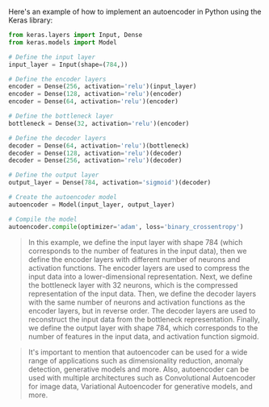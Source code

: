 Here's an example of how to implement an autoencoder in Python using the Keras library:

```python
from keras.layers import Input, Dense
from keras.models import Model

# Define the input layer
input_layer = Input(shape=(784,))

# Define the encoder layers
encoder = Dense(256, activation='relu')(input_layer)
encoder = Dense(128, activation='relu')(encoder)
encoder = Dense(64, activation='relu')(encoder)

# Define the bottleneck layer
bottleneck = Dense(32, activation='relu')(encoder)

# Define the decoder layers
decoder = Dense(64, activation='relu')(bottleneck)
decoder = Dense(128, activation='relu')(decoder)
decoder = Dense(256, activation='relu')(decoder)

# Define the output layer
output_layer = Dense(784, activation='sigmoid')(decoder)

# Create the autoencoder model
autoencoder = Model(input_layer, output_layer)

# Compile the model
autoencoder.compile(optimizer='adam', loss='binary_crossentropy')
```

>In this example, we define the input layer with shape 784 (which corresponds to the number of features in the input data), then we define the encoder layers with different number of neurons and activation functions. The encoder layers are used to compress the input data into a lower-dimensional representation. Next, we define the bottleneck layer with 32 neurons, which is the compressed representation of the input data. Then, we define the decoder layers with the same number of neurons and activation functions as the encoder layers, but in reverse order. The decoder layers are used to reconstruct the input data from the bottleneck representation. Finally, we define the output layer with shape 784, which corresponds to the number of features in the input data, and activation function sigmoid.

>It's important to mention that autoencoder can be used for a wide range of applications such as dimensionality reduction, anomaly detection, generative models and more. Also, autoencoder can be used with multiple architectures such as Convolutional Autoencoder for image data, Variational Autoencoder for generative models, and more.
